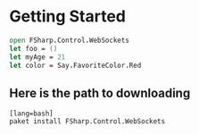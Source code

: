 # Getting Started

```fsharp
open FSharp.Control.WebSockets
let foo = ()
let myAge = 21
let color = Say.FavoriteColor.Red
```

## Here is the path to downloading

    [lang=bash]
    paket install FSharp.Control.WebSockets


